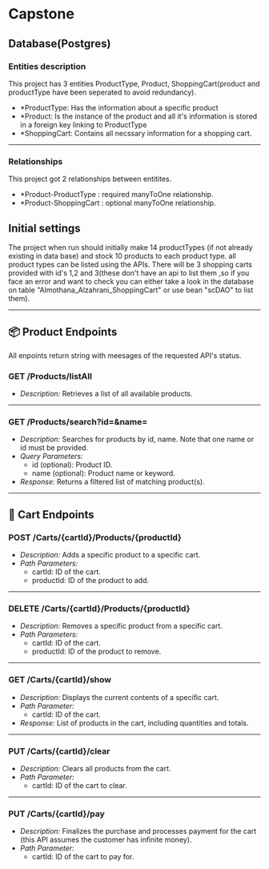 # Capstone
## Database(Postgres)
### Entities description
This project has 3 entities ProductType, Product, ShoppingCart(product and productType have been seperated to avoid redundancy).
- *ProductType: Has the information about a specific product
- *Product: Is the instance of the product and all it's information is stored in a foreign key linking to ProductType
- *ShoppingCart: Contains all necssary information for a shopping cart.
---

### Relationships
This project got 2 relationships between entitites.
- *Product-ProductType : required manyToOne relationship.
- *Product-ShoppingCart : optional manyToOne relationship.

## Initial settings
The project when run should initially make 14 productTypes (if not already existing in data base) and stock 10 products to each product type. all product types can be listed using the APIs.
There will be 3 shopping carts provided with id's 1,2 and 3(these don't have an api to list them ,so if you face an error and want to check you can either take a look in the database on table "Almothana_Alzahrani_ShoppingCart" or use bean "scDAO" to list them).

---

## 📦 Product Endpoints
All enpoints return string with meesages of the requested API's status.

### GET /Products/listAll

- *Description:* Retrieves a list of all available products.

---

### GET /Products/search?id=&name=

- *Description:* Searches for products by id, name. Note that one name or id must be provided.
- *Query Parameters:*
  - id (optional): Product ID.
  - name (optional): Product name or keyword.
- *Response:* Returns a filtered list of matching product(s).

---

## 🛒 Cart Endpoints

### POST /Carts/{cartId}/Products/{productId}

- *Description:* Adds a specific product to a specific cart.
- *Path Parameters:*
  - cartId: ID of the cart.
  - productId: ID of the product to add.

---

### DELETE /Carts/{cartId}/Products/{productId}

- *Description:* Removes a specific product from a specific cart.
- *Path Parameters:*
  - cartId: ID of the cart.
  - productId: ID of the product to remove.

---

### GET /Carts/{cartId}/show

- *Description:* Displays the current contents of a specific cart.
- *Path Parameter:*
  - cartId: ID of the cart.
- *Response:* List of products in the cart, including quantities and totals.

---

### PUT /Carts/{cartId}/clear

- *Description:* Clears all products from the cart.
- *Path Parameter:*
  - cartId: ID of the cart to clear.

---

### PUT /Carts/{cartId}/pay

- *Description:* Finalizes the purchase and processes payment for the cart (this API assumes the customer has infinite money).
- *Path Parameter:*
  - cartId: ID of the cart to pay for.
